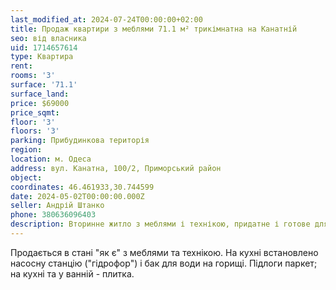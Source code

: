 ```yaml
---
last_modified_at: 2024-07-24T00:00:00+02:00
title: Продаж квартири з меблями 71.1 м² трикімнатна на Канатній
seo: від власника
uid: 1714657614
type: Квартира
rent:
rooms: '3'
surface: '71.1'
surface_land:
price: $69000
price_sqmt:
floor: '3'
floors: '3'
parking: Прибудинкова територія
region:
location: м. Одеса
address: вул. Канатна, 100/2, Приморський район
object:
coordinates: 46.461933,30.744599
date: 2024-05-02T00:00:00.000Z
seller: Андрій Штанко
phone: 380636096403
description: Вторинне житло з меблями і технікою, придатне і готове для проживання
---
```


Продається в стані "як є" з меблями та технікою. На кухні встановлено насосну станцію ("гідрофор") і бак для води на горищі. Підлоги паркет; на кухні та у ванній - плитка.
